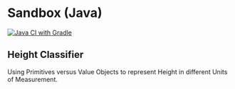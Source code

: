 # Sandbox (Java)

[![Java CI with Gradle](https://github.com/valentinacupac/sandbox-java/actions/workflows/gradle.yml/badge.svg)](https://github.com/valentinacupac/sandbox-java/actions/workflows/gradle.yml)

## Height Classifier

Using Primitives versus Value Objects to represent Height in different Units of Measurement.

